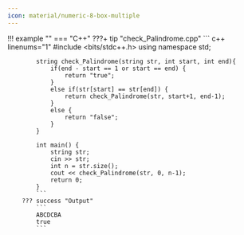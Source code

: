 ```yaml
---
icon: material/numeric-8-box-multiple
---
```


!!! example ""
    === "C++"
        ???+ tip "check_Palindrome.cpp"
            ``` c++ linenums="1"
            #include <bits/stdc++.h>
            using namespace std;

            string check_Palindrome(string str, int start, int end){
                if(end - start == 1 or start == end) {
                    return "true";
                }
                else if(str[start] == str[end]) {
                    return check_Palindrome(str, start+1, end-1);
                }
                else {
                    return "false";
                }
            }

            int main() {
                string str;
                cin >> str;
                int n = str.size();
                cout << check_Palindrome(str, 0, n-1);
                return 0;
            }
            ```
        ??? success "Output"
            ```
            ABCDCBA
            true
            ```